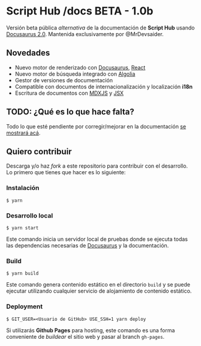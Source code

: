 # Script Hub /docs BETA - 1.0b

Versión beta pública *alternativa* de la documentación de **Script Hub** usando [Docusaurus 2.0](https://v2.docusaurus.io/). Mantenida exclusivamente por @MrDevsaider.


## Novedades

* Nuevo motor de renderizado con [Docusaurus](https://v2.docusaurus.io/), [React](https://es.reactjs.org/)
* Nuevo motor de búsqueda integrado con [Algolia](https://www.algolia.com/)
* Gestor de versiones de documentación 
* Compatible con documentos de internacionalización y localización **i18n**
* Escritura de documentos con [MDXJS](https://mdxjs.com/) y [JSX](https://es.reactjs.org/docs/introducing-jsx.html)

## TODO: ¿Qué es lo que hace falta?

Todo lo que esté pendiente por corregir/mejorar en la documentación [se mostrará acá](https://github.com/scripthubteam/scripthubdocs/issues).

## Quiero contribuir

Descarga y/o haz *fork* a este repositorio para contribuir con el desarrollo. Lo primero que tienes que hacer es lo siguiente:

### Instalación

```
$ yarn
```

### Desarrollo local

```
$ yarn start
```

Este comando inicia un servidor local de pruebas donde se ejecuta todas las dependencias necesarias de [Docusaurus](https://v2.docusaurus.io/) y la documentación.

### Build

```
$ yarn build
```

Este comando genera contenido estático en el directorio `build` y se puede ejecutar utilizando cualquier servicio de alojamiento de contenido estático.

### Deployment

```
$ GIT_USER=<Usuario de GitHub> USE_SSH=1 yarn deploy
```

Si utilizarás **Github Pages** para hosting, este comando es una forma conveniente de *buildear* el sitio web y pasar al branch `gh-pages`.